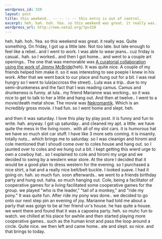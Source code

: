 ```yaml
--- 
wordpress_id: 319
layout: post
title: this weekend.. -- -- -- -- this entry is out of control.
excerpt: heh. hah. hoh. Yea. so this weekend was great. it really was. Quite something. On friday, I got up a little late. Not too late. but late enough to feel like a rebel.. and I went to work. I was able to wear jeans.. cuz friday is casual.. hah. so I worked.. and then I got home... and went to a couple art openings..  The one that was memorable was A ...
wordpress_url: http://new.nata2.org/?p=319
---
```

heh. hah. hoh. Yea. so this weekend was great. it really was. Quite something. On friday, I got up a little late. Not too late. but late enough to feel like a rebel.. and I went to work. I was able to wear jeans.. cuz friday is casual.. hah. so I worked.. and then I got home... and went to a couple art openings..  The one that was memorable was <a href="http://apt1r.com/main/current_show.html">A curatorial collaboration using the work of Jimmy McBride</a>(heh). It was quite nice. A couple of my friends helped him make it. so it was interesting to see poeple I knew in his work. After that we went back to our place and hung out for a bit. I was real hungry so I went to lula(accross the street).. Lula was a trip.. due to my semi-drunkeness and the fact that I was reading camus. Camus and drunkeness is funny. at lula.. my friend Marianne was working.. so it was nice to get to talk to her a little and hang out. And then at twelve.. I went to a movie/death metal show. The movie was <a href="http://www.stomptokyo.com/otf/Nekro/Nekro.htm">Nekromantik</a>. Which is an incredibly gross movie. I had fun. so I went home and slept. heh. <br/><br/>and then it was saturday. I love this play by play post. it is funny and fun to write. hah. anyway. I got up saturday.. and cleaned my apt. a little. we have quite the mess in the living room.. with all of my slot cars. it is humorous hat we have so much slot car stuff. I have like 3 more sets coming. it is insanity. totally nuts... which brings me to saturday. so I was cleanign and hiromi and cole mentioned that I shoudl come over to coles house and hang out. so I jaunted over to coles and we hung out a bit. I kept getting this wierd urge to own a cowboy hat.. so I explained to cole and hiromi my urge and we decided to swing by a western wear store. At the store I decided that it would be a good plan to dress western for the evening. so I purchased a nice shirt, a hat and a really nice belt/belt buckle. I looked suave. I had it going on. hah. so much fun. soon afterwards.. we went to a friends birthday party and hung out. haha. so much hanging out. Cole, being a facilitator of cooperative games for a living facilitated some cooperative games for the group. we played "who is the leader," "tail of a monkey," and "ride my pony." It was quite fun. After ride my pony was done.. we decided to go onto our next step pin an evening of joy. Marianne had told me about a party that was goign to be at her friend uv's house. he has quite a house. we went there and found that it was a capoeira party. heh. so muhc fun to watch. we chilled at his place for awhile and then started playing more cooperative games.. such as the human knot and pass the loop around a circle. Quite nice. we then left and came home.. ate and slept. so nice. and that brings to today.
